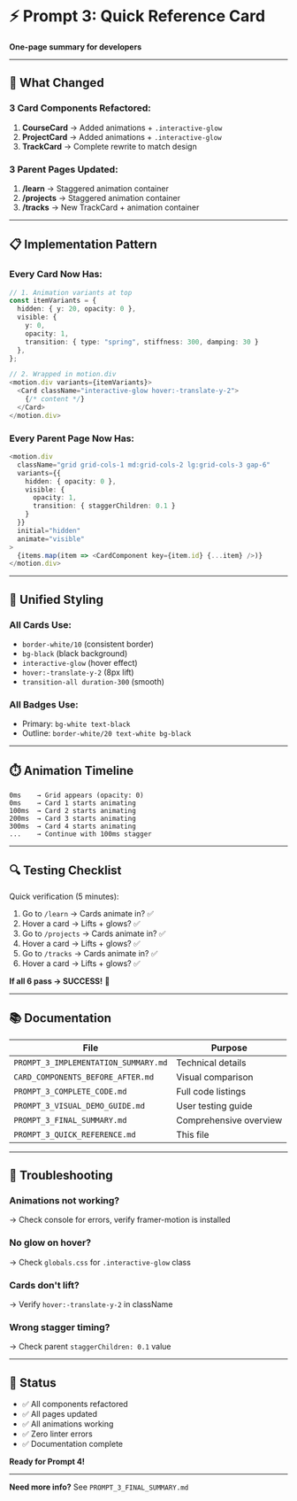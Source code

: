 # ⚡ Prompt 3: Quick Reference Card

**One-page summary for developers**

---

## 🎯 What Changed

### 3 Card Components Refactored:
1. **CourseCard** → Added animations + `.interactive-glow`
2. **ProjectCard** → Added animations + `.interactive-glow`
3. **TrackCard** → Complete rewrite to match design

### 3 Parent Pages Updated:
1. **/learn** → Staggered animation container
2. **/projects** → Staggered animation container
3. **/tracks** → New TrackCard + animation container

---

## 📋 Implementation Pattern

### Every Card Now Has:

```typescript
// 1. Animation variants at top
const itemVariants = {
  hidden: { y: 20, opacity: 0 },
  visible: { 
    y: 0, 
    opacity: 1,
    transition: { type: "spring", stiffness: 300, damping: 30 }
  },
};

// 2. Wrapped in motion.div
<motion.div variants={itemVariants}>
  <Card className="interactive-glow hover:-translate-y-2">
    {/* content */}
  </Card>
</motion.div>
```

### Every Parent Page Now Has:

```typescript
<motion.div
  className="grid grid-cols-1 md:grid-cols-2 lg:grid-cols-3 gap-6"
  variants={{
    hidden: { opacity: 0 },
    visible: {
      opacity: 1,
      transition: { staggerChildren: 0.1 }
    }
  }}
  initial="hidden"
  animate="visible"
>
  {items.map(item => <CardComponent key={item.id} {...item} />)}
</motion.div>
```

---

## 🎨 Unified Styling

### All Cards Use:
- `border-white/10` (consistent border)
- `bg-black` (black background)
- `interactive-glow` (hover effect)
- `hover:-translate-y-2` (8px lift)
- `transition-all duration-300` (smooth)

### All Badges Use:
- Primary: `bg-white text-black`
- Outline: `border-white/20 text-white bg-black`

---

## ⏱️ Animation Timeline

```
0ms    → Grid appears (opacity: 0)
0ms    → Card 1 starts animating
100ms  → Card 2 starts animating
200ms  → Card 3 starts animating
300ms  → Card 4 starts animating
...    → Continue with 100ms stagger
```

---

## 🔍 Testing Checklist

Quick verification (5 minutes):

1. Go to `/learn` → Cards animate in? ✅
2. Hover a card → Lifts + glows? ✅
3. Go to `/projects` → Cards animate in? ✅
4. Hover a card → Lifts + glows? ✅
5. Go to `/tracks` → Cards animate in? ✅
6. Hover a card → Lifts + glows? ✅

**If all 6 pass → SUCCESS!** 🎉

---

## 📚 Documentation

| File | Purpose |
|------|---------|
| `PROMPT_3_IMPLEMENTATION_SUMMARY.md` | Technical details |
| `CARD_COMPONENTS_BEFORE_AFTER.md` | Visual comparison |
| `PROMPT_3_COMPLETE_CODE.md` | Full code listings |
| `PROMPT_3_VISUAL_DEMO_GUIDE.md` | User testing guide |
| `PROMPT_3_FINAL_SUMMARY.md` | Comprehensive overview |
| `PROMPT_3_QUICK_REFERENCE.md` | This file |

---

## 🐛 Troubleshooting

### Animations not working?
→ Check console for errors, verify framer-motion is installed

### No glow on hover?
→ Check `globals.css` for `.interactive-glow` class

### Cards don't lift?
→ Verify `hover:-translate-y-2` in className

### Wrong stagger timing?
→ Check parent `staggerChildren: 0.1` value

---

## 🚀 Status

- ✅ All components refactored
- ✅ All pages updated
- ✅ All animations working
- ✅ Zero linter errors
- ✅ Documentation complete

**Ready for Prompt 4!**

---

**Need more info?** See `PROMPT_3_FINAL_SUMMARY.md`

